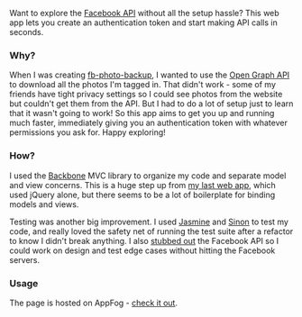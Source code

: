 Want to explore the [Facebook API](http://developers.facebook.com/docs/guides/web/) without all the setup hassle? This web app lets you create an authentication token and start making API calls in seconds.

### Why? ###
When I was creating [fb-photo-backup](https://github.com/theandrewdavis/fb-photo-backup), I wanted to use the [Open Graph API](http://developers.facebook.com/docs/reference/api/) to download all the photos I'm tagged in. That didn't work - some of my friends have tight privacy settings so I could see photos from the website but couldn't get them from the API. But I had to do a lot of setup just to learn that it wasn't going to work! So this app aims to get you up and running much faster, immediately giving you an authentication token with whatever permissions you ask for. Happy exploring!

### How? ###
I used the [Backbone](http://backbonejs.org/) MVC library to organize my code and separate model and view concerns. This is a huge step up from [my last web app](https://github.com/theandrewdavis/lf4m), which used jQuery alone, but there seems to be a lot of boilerplate for binding models and views. 

Testing was another big improvement. I used [Jasmine](http://pivotal.github.com/jasmine/) and [Sinon](http://sinonjs.org/) to test my code, and really loved the safety net of running the test suite after a refactor to know I didn't break anything. I also [stubbed out](https://github.com/theandrewdavis/mark-may-i/blob/master/test/FakeFacebookRunner.html) the Facebook API so I could work on design and test edge cases without hitting the Facebook servers.

### Usage ###
The page is hosted on AppFog - [check it out](http://markmayi.theandrewdavis.com/).
